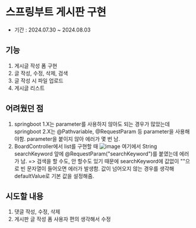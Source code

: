 # 스프링부트 게시판 구현

* 기간 : 2024.07.30 ~ 2024.08.03

## **기능**
1. 게시글 작성 폼 구현
2. 글 작성, 수정, 삭제, 검색
3. 글 작성 시 파일 업로드
4. 게시글 리스트


## **어려웠던 점**
1. springboot 1.X는 parameter를 사용하지 않아도 되는 경우가 많았는데
   springboot 2.X는 @Pathvariable, @RequestParam 등 parameter을 사용해야함. parameter을 붙이지 않아 에러가 몇 번 남.
2. BoardController에서 list를 구현할 때
   ![image](https://github.com/user-attachments/assets/f18cd705-f0c7-414e-b865-497f09cfa94b)
   여기에서 String searchKeyword 앞에 @RequestParam("searchKeyword")를 붙였는데 에러가 남.
   => 검색을 할 수도, 안 할수도 있기 때문에 searchKeyword에 값없이 ""으로 빈 문자열이 들어오면 에러가 발생함.
      값이 넘어오지 않는 경우를 생각해 defaultValue로 기본 값을 설정해줌.
   

## **시도할 내용**
1. 댓글 작성, 수정, 삭제
2. 게시판 글 작성 폼 사용자 편의 생각해서 수정
   
